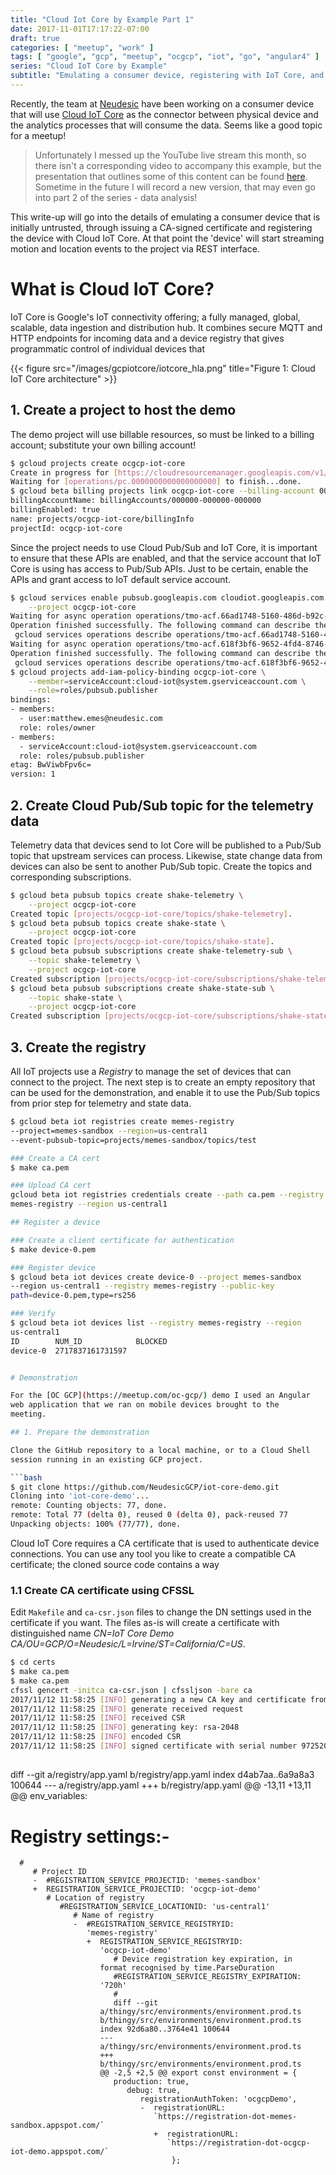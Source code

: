 ```yaml
---
title: "Cloud Iot Core by Example Part 1"
date: 2017-11-01T17:17:22-07:00
draft: true
categories: [ "meetup", "work" ]
tags: [ "google", "gcp", "meetup", "ocgcp", "iot", "go", "angular4" ]
series: "Cloud IoT Core by Example"
subtitle: "Emulating a consumer device, registering with IoT Core, and publishing telemetry events"
---
```


Recently, the team at [Neudesic](https://www.neudesic.com/) have been
working on a consumer device that will use [Cloud IoT
Core](https://cloud.google.com/iot-core) as the connector between
physical device and the analytics processes that will consume the
data. Seems like a good topic for a meetup!

> Unfortunately I messed up the YouTube live stream this month, so
> there isn't a corresponding video to accompany this
> example, but the presentation that outlines some of this content can
> be found [here](https://goo.gl/LZF1h7). Sometime in the future I
> will record a new version, that may even go into part 2 of the
> series - data analysis!

This write-up will go into the details of emulating a consumer device
that is initially untrusted, through issuing a CA-signed certificate
and registering the device with Cloud IoT Core. At that point the
'device' will start streaming motion and location events to the
project via REST interface.
<!--more-->

# What is Cloud IoT Core?

IoT Core is Google's IoT connectivity offering; a fully managed,
global, scalable, data ingestion and distribution hub. It combines
secure MQTT and HTTP endpoints for incoming data and a device
registry that gives programmatic control of individual devices that

{{< figure src="/images/gcpiotcore/iotcore_hla.png" title="Figure 1: Cloud IoT Core architecture" >}}


## 1. Create a project to host the demo

The demo project will use billable resources, so must be linked to a
billing account; substitute your own billing account!

```bash
$ gcloud projects create ocgcp-iot-core
Create in progress for [https://cloudresourcemanager.googleapis.com/v1/projects/ocgcp-iot-core].
Waiting for [operations/pc.0000000000000000000] to finish...done.
$ gcloud beta billing projects link ocgcp-iot-core --billing-account 000000-000000-000000
billingAccountName: billingAccounts/000000-000000-000000
billingEnabled: true
name: projects/ocgcp-iot-core/billingInfo
projectId: ocgcp-iot-core

```

Since the project needs to use Cloud Pub/Sub and IoT Core, it is
important to ensure that these APIs are enabled, and that the service
account that IoT Core is using has access to Pub/Sub APIs. Just to be
certain, enable the APIs and grant access to IoT default service
account.

```bash
$ gcloud services enable pubsub.googleapis.com cloudiot.googleapis.com \
    --project ocgcp-iot-core
Waiting for async operation operations/tmo-acf.66ad1748-5160-486d-b92c-0ab976fbb6f4 to complete...
Operation finished successfully. The following command can describe the Operation details:
 gcloud services operations describe operations/tmo-acf.66ad1748-5160-486d-b92c-0ab976fbb6f4
Waiting for async operation operations/tmo-acf.618f3bf6-9652-4fd4-8746-67e734258baf to complete...
Operation finished successfully. The following command can describe the Operation details:
 gcloud services operations describe operations/tmo-acf.618f3bf6-9652-4fd4-8746-67e734258baf
$ gcloud projects add-iam-policy-binding ocgcp-iot-core \
    --member=serviceAccount:cloud-iot@system.gserviceaccount.com \
    --role=roles/pubsub.publisher
bindings:
- members:
  - user:matthew.emes@neudesic.com
  role: roles/owner
- members:
  - serviceAccount:cloud-iot@system.gserviceaccount.com
  role: roles/pubsub.publisher
etag: BwViwbFpv6c=
version: 1
```

## 2. Create Cloud Pub/Sub topic for the telemetry data

Telemetry data that devices send to Iot Core will be published to a
Pub/Sub topic that upstream services can process. Likewise, state
change data from devices can also be sent to another Pub/Sub
topic. Create the topics and corresponding subscriptions.

```bash
$ gcloud beta pubsub topics create shake-telemetry \
    --project ocgcp-iot-core
Created topic [projects/ocgcp-iot-core/topics/shake-telemetry].
$ gcloud beta pubsub topics create shake-state \
    --project ocgcp-iot-core
Created topic [projects/ocgcp-iot-core/topics/shake-state].
$ gcloud beta pubsub subscriptions create shake-telemetry-sub \
    --topic shake-telemetry \
    --project ocgcp-iot-core
Created subscription [projects/ocgcp-iot-core/subscriptions/shake-telemetry-sub].
$ gcloud beta pubsub subscriptions create shake-state-sub \
    --topic shake-state \
    --project ocgcp-iot-core
Created subscription [projects/ocgcp-iot-core/subscriptions/shake-state-sub].
```

## 3. Create the registry

All IoT projects use a _Registry_ to manage the set of devices that
can connect to the project. The next step is to create an empty
repository that can be used for the demonstration, and enable it to
use the Pub/Sub topics from prior step for telemetry and state data.

```bash
$ gcloud beta iot registries create memes-registry
--project=memes-sandbox --region=us-central1
--event-pubsub-topic=projects/memes-sandbox/topics/test

### Create a CA cert
$ make ca.pem

### Upload CA cert
gcloud beta iot registries credentials create --path ca.pem --registry
memes-registry --region us-central1

## Register a device

### Create a client certificate for authentication
$ make device-0.pem

### Register device
$ gcloud beta iot devices create device-0 --project memes-sandbox
--region us-central1 --registry memes-registry --public-key
path=device-0.pem,type=rs256

### Verify
$ gcloud beta iot devices list --registry memes-registry --region
us-central1
ID        NUM_ID            BLOCKED
device-0  2717837161731597


# Demonstration

For the [OC GCP](https://meetup.com/oc-gcp/) demo I used an Angular
web application that we ran on mobile devices brought to the
meeting.

## 1. Prepare the demonstration

Clone the GitHub repository to a local machine, or to a Cloud Shell
session running in an existing GCP project.

```bash
$ git clone https://github.com/NeudesicGCP/iot-core-demo.git
Cloning into 'iot-core-demo'...
remote: Counting objects: 77, done.
remote: Total 77 (delta 0), reused 0 (delta 0), pack-reused 77
Unpacking objects: 100% (77/77), done.
```

Cloud IoT Core requires a CA certificate that is used to authenticate
device connections. You can use any tool you like to create a
compatible CA certificate; the cloned source code contains a way

### 1.1 Create CA certificate using CFSSL

Edit ``Makefile`` and ``ca-csr.json`` files to change the DN settings
used in the certificate if you want. The files as-is will create a
certificate with distinguished name _CN=IoT Core Demo
CA/OU=GCP/O=Neudesic/L=Irvine/ST=California/C=US_.

```bash
$ cd certs
$ make ca.pem
$ make ca.pem
cfssl gencert -initca ca-csr.json | cfssljson -bare ca
2017/11/12 11:58:25 [INFO] generating a new CA key and certificate from CSR
2017/11/12 11:58:25 [INFO] generate received request
2017/11/12 11:58:25 [INFO] received CSR
2017/11/12 11:58:25 [INFO] generating key: rsa-2048
2017/11/12 11:58:25 [INFO] encoded CSR
2017/11/12 11:58:25 [INFO] signed certificate with serial number 972520802569705297206480254400964207609756209759
```



##
diff --git a/registry/app.yaml b/registry/app.yaml
index d4ab7aa..6a9a8a3 100644
--- a/registry/app.yaml
+++ b/registry/app.yaml
@@ -13,11 +13,11 @@ env_variables:
   # Registry settings:-
      #
	     # Project ID
		 -  #REGISTRATION_SERVICE_PROJECTID: 'memes-sandbox'
		 +  REGISTRATION_SERVICE_PROJECTID: 'ocgcp-iot-demo'
		    # Location of registry
			   #REGISTRATION_SERVICE_LOCATIONID: 'us-central1'
			      # Name of registry
				  -  #REGISTRATION_SERVICE_REGISTRYID:
                     'memes-registry'
					 +  REGISTRATION_SERVICE_REGISTRYID:
                        'ocgcp-iot-demo'
						   # Device registration key expiration, in
                        format recognised by time.ParseDuration
						   #REGISTRATION_SERVICE_REGISTRY_EXPIRATION:
                        '720h'
						   #
						   diff --git
                        a/thingy/src/environments/environment.prod.ts
                        b/thingy/src/environments/environment.prod.ts
						index 92d6a80..3764e41 100644
						---
                        a/thingy/src/environments/environment.prod.ts
						+++
                        b/thingy/src/environments/environment.prod.ts
						@@ -2,5 +2,5 @@ export const environment = {
						   production: true,
						      debug: true,
							     registrationAuthToken: 'ocgcpDemo',
								 -  registrationURL:
                                    `https://registration-dot-memes-sandbox.appspot.com/`
									+  registrationURL:
                                       `https://registration-dot-ocgcp-iot-demo.appspot.com/`
									    };

